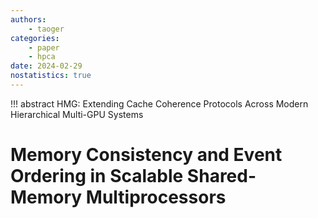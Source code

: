 ```yaml
---
authors:
    - taoger
categories:
    - paper
    - hpca
date: 2024-02-29
nostatistics: true
---
```

<!-- more -->
!!! abstract
    HMG: Extending Cache Coherence Protocols Across Modern Hierarchical Multi-GPU Systems
    
# Memory Consistency and Event Ordering in Scalable Shared-Memory Multiprocessors

